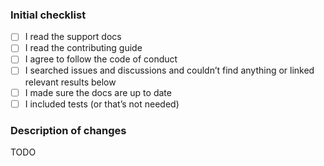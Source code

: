 <!--
  Please check the needed checkboxes ([ ] -> [x]).
  Leave the comments as they are: they do not show on GitHub.

  Please try to limit the scope,
  provide a general description of the changes,
  and remember it’s up to you to convince us to land it.

  We are excited about pull requests.
  Thank you!
-->

### Initial checklist

* [ ] I read the support docs <!-- https://github.com/vfile/.github/blob/main/support.md -->
* [ ] I read the contributing guide <!-- https://github.com/vfile/.github/blob/main/contributing.md -->
* [ ] I agree to follow the code of conduct <!-- https://github.com/vfile/.github/blob/main/code-of-conduct.md -->
* [ ] I searched issues and discussions and couldn’t find anything or linked relevant results below <!-- https://github.com/search?q=user%3Avfile&type=issues and https://github.com/orgs/vfile/discussions -->
* [ ] I made sure the docs are up to date
* [ ] I included tests (or that’s not needed)

### Description of changes

TODO

<!--do not edit: pr-->
